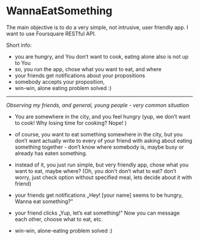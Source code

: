 # WannaEatSomething
The main objective is to do a very simple, not intrusive, user friendly app.
I want to use Foursquare RESTful API.

Short info:

- you are hungry,  and You don’t want to cook,  eating alone also is not up to You
- so, you run the app, chose what you want to eat, and where
- your friends get notifications about your propositions
- somebody accepts your proposition, 
- win-win, alone eating problem solved :) 

___________________________________________________________

*Observing my friends, and general, young people - very common situation* 
- You are somewhere in the city, and you feel hungry (yup, we don’t want to cook! Why losing time for cooking? Nope! )
-  of course, you want to eat something somewhere in the city, but you don’t want actually write to every of your friend with asking about eating something together - don’t know where somebody is, maybe busy or already has eaten something. 

- instead of it, you just run simple, but very friendly app, chose  what you want to eat, maybe where? (Oh, you don’t don’t what to eat? don’t worry, just check option without specified meal, lets decide about it with friend)
- your friends get notifications „Hey! [your name] seems to be hungry, Wanna eat something?”
- your friend clicks „Yup, let’s eat something!” Now you can message each other, choose what to eat, etc.
- win-win, alone-eating problem solved :) 
